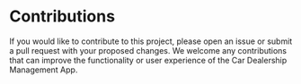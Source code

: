 # Contributions

If you would like to contribute to this project, please open an issue or submit a pull request with your proposed changes. We welcome any contributions that can improve the functionality or user experience of the Car Dealership Management App.
